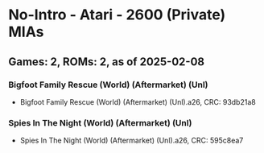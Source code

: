 # No-Intro - Atari - 2600 (Private) MIAs
## Games: 2, ROMs: 2, as of 2025-02-08

### Bigfoot Family Rescue (World) (Aftermarket) (Unl)
- Bigfoot Family Rescue (World) (Aftermarket) (Unl).a26, CRC: 93db21a8

### Spies In The Night (World) (Aftermarket) (Unl)
- Spies In The Night (World) (Aftermarket) (Unl).a26, CRC: 595c8ea7

